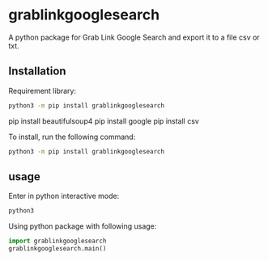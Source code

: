 # grablinkgooglesearch
A python package for Grab Link Google Search and export it to a file csv or txt.

## Installation
Requirement library:
```bash
python3 -m pip install grablinkgooglesearch
```
pip install beautifulsoup4
pip install google
pip install csv

To install, run the following command:
```bash
python3 -m pip install grablinkgooglesearch
```

## usage
Enter in python interactive mode:
```bash
python3
```
Using python package with following usage:
```python
import grablinkgooglesearch
grablinkgooglesearch.main()
```